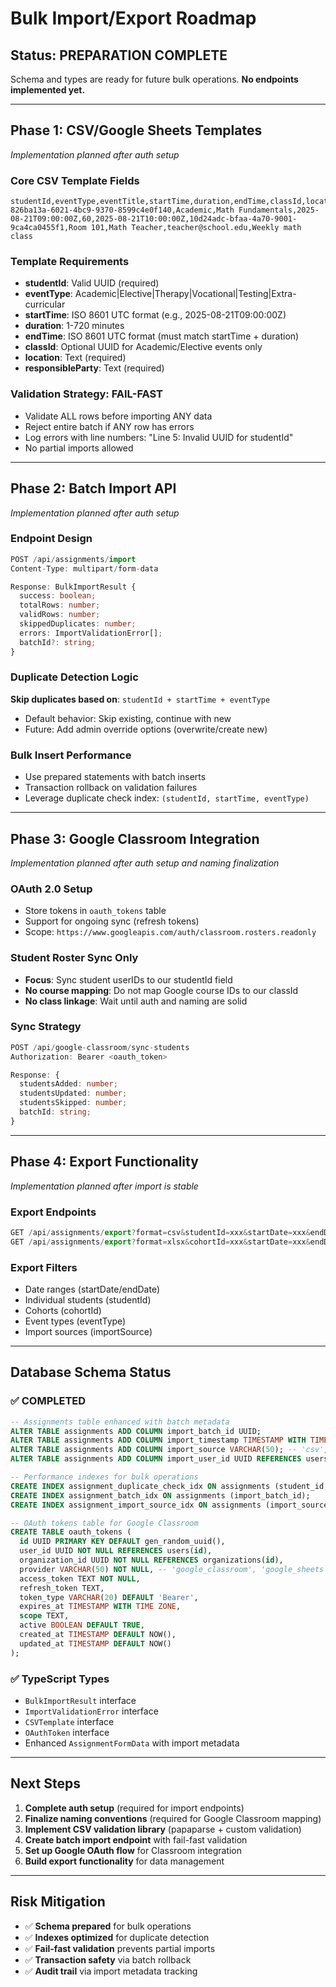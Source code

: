 # Bulk Import/Export Roadmap

## **Status: PREPARATION COMPLETE** 
Schema and types are ready for future bulk operations. **No endpoints implemented yet.**

---

## **Phase 1: CSV/Google Sheets Templates** 
*Implementation planned after auth setup*

### **Core CSV Template Fields**
```csv
studentId,eventType,eventTitle,startTime,duration,endTime,classId,location,responsibleParty,pointOfContact,notes
826ba13a-6021-4bc9-9370-8599c4e0f140,Academic,Math Fundamentals,2025-08-21T09:00:00Z,60,2025-08-21T10:00:00Z,10d24adc-bfaa-4a70-9001-9ca4ca0455f1,Room 101,Math Teacher,teacher@school.edu,Weekly math class
```

### **Template Requirements**
- **studentId**: Valid UUID (required) 
- **eventType**: Academic|Elective|Therapy|Vocational|Testing|Extra-curricular
- **startTime**: ISO 8601 UTC format (e.g., 2025-08-21T09:00:00Z)
- **duration**: 1-720 minutes
- **endTime**: ISO 8601 UTC format (must match startTime + duration)
- **classId**: Optional UUID for Academic/Elective events only
- **location**: Text (required)
- **responsibleParty**: Text (required)

### **Validation Strategy: FAIL-FAST**
- Validate ALL rows before importing ANY data
- Reject entire batch if ANY row has errors
- Log errors with line numbers: "Line 5: Invalid UUID for studentId"
- No partial imports allowed

---

## **Phase 2: Batch Import API** 
*Implementation planned after auth setup*

### **Endpoint Design**
```typescript
POST /api/assignments/import
Content-Type: multipart/form-data

Response: BulkImportResult {
  success: boolean;
  totalRows: number;
  validRows: number; 
  skippedDuplicates: number;
  errors: ImportValidationError[];
  batchId?: string;
}
```

### **Duplicate Detection Logic**
**Skip duplicates based on**: `studentId + startTime + eventType`
- Default behavior: Skip existing, continue with new
- Future: Add admin override options (overwrite/create new)

### **Bulk Insert Performance**
- Use prepared statements with batch inserts
- Transaction rollback on validation failures
- Leverage duplicate check index: `(studentId, startTime, eventType)`

---

## **Phase 3: Google Classroom Integration**
*Implementation planned after auth setup and naming finalization*

### **OAuth 2.0 Setup**
- Store tokens in `oauth_tokens` table
- Support for ongoing sync (refresh tokens)
- Scope: `https://www.googleapis.com/auth/classroom.rosters.readonly`

### **Student Roster Sync Only**
- **Focus**: Sync student userIDs to our studentId field
- **No course mapping**: Do not map Google course IDs to our classId
- **No class linkage**: Wait until auth and naming are solid

### **Sync Strategy**
```typescript
POST /api/google-classroom/sync-students
Authorization: Bearer <oauth_token>

Response: {
  studentsAdded: number;
  studentsUpdated: number;
  studentsSkipped: number;
  batchId: string;
}
```

---

## **Phase 4: Export Functionality**
*Implementation planned after import is stable*

### **Export Endpoints**
```typescript
GET /api/assignments/export?format=csv&studentId=xxx&startDate=xxx&endDate=xxx
GET /api/assignments/export?format=xlsx&cohortId=xxx&startDate=xxx&endDate=xxx
```

### **Export Filters**
- Date ranges (startDate/endDate)
- Individual students (studentId) 
- Cohorts (cohortId)
- Event types (eventType)
- Import sources (importSource)

---

## **Database Schema Status**

### **✅ COMPLETED**
```sql
-- Assignments table enhanced with batch metadata
ALTER TABLE assignments ADD COLUMN import_batch_id UUID;
ALTER TABLE assignments ADD COLUMN import_timestamp TIMESTAMP WITH TIME ZONE;
ALTER TABLE assignments ADD COLUMN import_source VARCHAR(50); -- 'csv', 'google_sheets', 'google_classroom', 'manual'
ALTER TABLE assignments ADD COLUMN import_user_id UUID REFERENCES users(id);

-- Performance indexes for bulk operations
CREATE INDEX assignment_duplicate_check_idx ON assignments (student_id, start_time, event_type);
CREATE INDEX assignment_batch_idx ON assignments (import_batch_id);
CREATE INDEX assignment_import_source_idx ON assignments (import_source);

-- OAuth tokens table for Google Classroom
CREATE TABLE oauth_tokens (
  id UUID PRIMARY KEY DEFAULT gen_random_uuid(),
  user_id UUID NOT NULL REFERENCES users(id),
  organization_id UUID NOT NULL REFERENCES organizations(id),
  provider VARCHAR(50) NOT NULL, -- 'google_classroom', 'google_sheets'
  access_token TEXT NOT NULL,
  refresh_token TEXT,
  token_type VARCHAR(20) DEFAULT 'Bearer',
  expires_at TIMESTAMP WITH TIME ZONE,
  scope TEXT,
  active BOOLEAN DEFAULT TRUE,
  created_at TIMESTAMP DEFAULT NOW(),
  updated_at TIMESTAMP DEFAULT NOW()
);
```

### **✅ TypeScript Types**
- `BulkImportResult` interface
- `ImportValidationError` interface  
- `CSVTemplate` interface
- `OAuthToken` interface
- Enhanced `AssignmentFormData` with import metadata

---

## **Next Steps**
1. **Complete auth setup** (required for import endpoints)
2. **Finalize naming conventions** (required for Google Classroom mapping)
3. **Implement CSV validation library** (papaparse + custom validation)
4. **Create batch import endpoint** with fail-fast validation
5. **Set up Google OAuth flow** for Classroom integration
6. **Build export functionality** for data management

---

## **Risk Mitigation**
- ✅ **Schema prepared** for bulk operations
- ✅ **Indexes optimized** for duplicate detection
- ✅ **Fail-fast validation** prevents partial imports
- ✅ **Transaction safety** via batch rollback
- ✅ **Audit trail** via import metadata tracking
